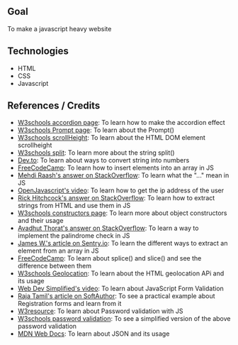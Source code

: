 ## Goal

To make a javascript heavy website

## Technologies

-  HTML
-  CSS
-  Javascript

## References / Credits

-  [W3schools accordion page](https://www.w3schools.com/howto/howto_js_accordion.asp): To learn how to make the accordion effect
-  [W3schools Prompt page](https://www.w3schools.com/jsref/met_win_prompt.asp#gsc.tab=0): To learn about the Prompt()
-  [W3schools scrollHeight](https://www.w3schools.com/jsref/prop_element_scrollheight.asp): To learn about the HTML DOM element scrollheight
-  [W3schools split](https://www.w3schools.com/jsref/jsref_split.asp): To learn more about the string split()
-  [Dev.to](https://dev.to/sanchithasr/7-ways-to-convert-a-string-to-number-in-javascript-4l): To learn about ways to convert string into numbers
-  [FreeCodeCamp](https://www.freecodecamp.org/news/how-to-insert-an-element-into-an-array-in-javascript/): To learn how to insert elements into an array in JS
-  [Mehdi Raash's answer on StackOverflow](https://stackoverflow.com/questions/31048953/what-are-these-three-dots-in-react-doing): To learn what the "..." mean in JS
-  [OpenJavascript's video](https://www.youtube.com/watch?v=dqEDCW0XbhI): To learn how to get the ip address of the user
-  [Rick Hitchcock's answer on StackOverflow](https://stackoverflow.com/questions/28899298/extract-the-text-out-of-html-string-using-javascript): To learn how to extract strings from HTML and use them in JS
-  [W3schools constructors page](https://www.w3schools.com/js/js_object_constructors.asp): To learn more about object constructors and their usage
-  [Avadhut Thorat's answer on StackOverflow](https://stackoverflow.com/questions/51567811/recursive-palindrome-check-with-javascript): To learn a way to implement the palindrome check in JS
-  [James W.'s article on Sentry.io](https://sentry.io/answers/remove-specific-item-from-array/#:~:text=If%20you%20want%20to%20remove,to%20remove%20the%20first%20element.): To learn the different ways to extract an element from an array in JS
-  [FreeCodeCamp](https://www.freecodecamp.org/news/javascript-slice-and-splice-how-to-use-the-slice-and-splice-js-array-methods/#:~:text=Unlike%20the%20slice()%20method,removed%20items%20from%20the%20array.): To learn about splice() and slice() and see the difference between them
-  [W3schools Geolocation](https://www.w3schools.com/html/html5_geolocation.asp): To learn about the HTML geolocation APi and its usage
-  [Web Dev Simplified's video](https://www.youtube.com/watch?v=In0nB0ABaUk): To learn about JavaScript Form Validation
-  [Raja Tamil's article on SoftAuthor](https://softauthor.com/css-flexbox-responsive-registration-form-with-source-code/): To see a practical example about Registration forms and learn from it
-  [W3resource](https://www.w3resource.com/javascript/form/password-validation.php): To learn about Password validation with JS
-  [W3schools password validation](https://www.w3schools.com/howto/howto_js_password_validation.asp): To see a simplified version of the above password validation
-  [MDN Web Docs](https://developer.mozilla.org/en-US/docs/Learn/JavaScript/Objects/JSON): To learn about JSON and its usage